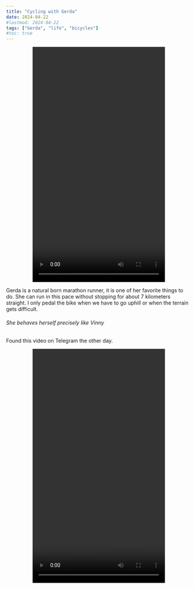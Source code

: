 ```yaml
---
title: "Cycling with Gerda"
date: 2024-04-22
#lastmod: 2024-04-22
tags: ["Gerda", "life", "bicycles"]
#toc: true
---
```

<center>
<video width="360" height="640" controls>
  <source src="cycling-with-gerda.mp4" type="video/mp4">
  Your browser does not support the video tag.
</video>
</center>

Gerda is a natural born marathon runner, it is one of her favorite things to do. She can run in this pace without stopping for about 7 kilometers straight. I only pedal the bike when we have to go uphill or when the terrain gets difficult. 

###### She behaves herself precisely like Vinny

Found this video on Telegram the other day. 

<center>
<video width="360" height="637" controls>
  <source src="vinny.mp4" type="video/mp4">
  Your browser does not support the video tag.
</video>
</center>
